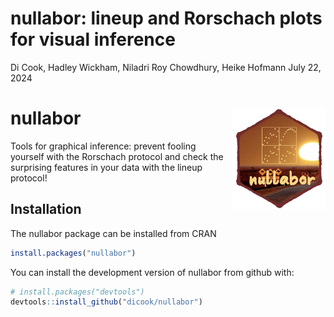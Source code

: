 nullabor: lineup and Rorschach plots for visual inference
================
Di Cook, Hadley Wickham, Niladri Roy Chowdhury, Heike Hofmann
July 22, 2024

<!-- README.md is generated from README.Rmd. Please edit that file -->

# nullabor <img src="man/figures/nullabor_hex.png" align="right" width="150" />

Tools for graphical inference: prevent fooling yourself with the
Rorschach protocol and check the surprising features in your data with
the lineup protocol!

## Installation

The nullabor package can be installed from CRAN

``` r
install.packages("nullabor")
```

You can install the development version of nullabor from github with:

``` r
# install.packages("devtools")
devtools::install_github("dicook/nullabor")
```
